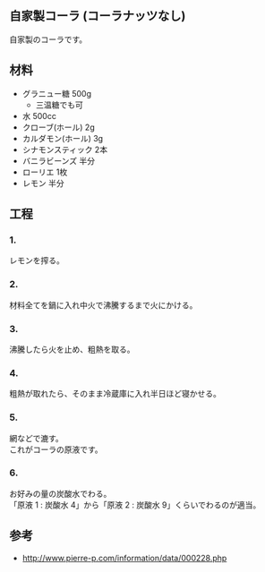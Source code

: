 自家製コーラ (コーラナッツなし)
--

自家製のコーラです。

材料
--

* グラニュー糖 500g
  * 三温糖でも可
* 水 500cc
* クローブ(ホール) 2g
* カルダモン(ホール) 3g
* シナモンスティック 2本
* バニラビーンズ 半分
* ローリエ 1枚
* レモン 半分

工程
--

### 1.

レモンを搾る。

### 2.

材料全てを鍋に入れ中火で沸騰するまで火にかける。

### 3.

沸騰したら火を止め、粗熱を取る。

### 4.

粗熱が取れたら、そのまま冷蔵庫に入れ半日ほど寝かせる。

### 5.

網などで漉す。  
これがコーラの原液です。

### 6.

お好みの量の炭酸水でわる。  
「原液 1 : 炭酸水 4」から「原液 2 : 炭酸水 9」くらいでわるのが適当。

参考
--

* http://www.pierre-p.com/information/data/000228.php
